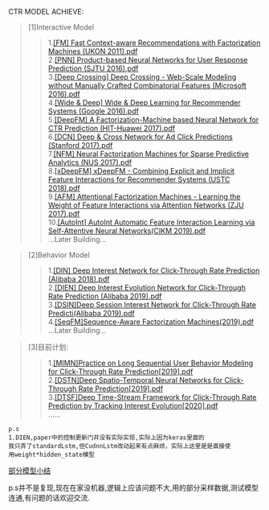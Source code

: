 CTR MODEL ACHIEVE:  
>[1]Interactive Model  
>>1.[[FM] Fast Context-aware Recommendations with Factorization Machines (UKON 2011).pdf](https://github.com/TIXhjq/CTR_Function/blob/master/paper/interactive/%5BFM%5D%20Fast%20Context-aware%20Recommendations%20with%20Factorization%20Machines%20(UKON%202011).pdf)  
>>2.[[PNN] Product-based Neural Networks for User Response Prediction (SJTU 2016).pdf](https://github.com/TIXhjq/CTR_Function/blob/master/paper/interactive/%5BPNN%5D%20Product-based%20Neural%20Networks%20for%20User%20Response%20Prediction%20(SJTU%202016).pdf)  
>>3.[[Deep Crossing] Deep Crossing - Web-Scale Modeling without Manually Crafted Combinatorial Features (Microsoft 2016).pdf](https://github.com/TIXhjq/CTR_Function/blob/master/paper/interactive/%5BDeep%20Crossing%5D%20Deep%20Crossing%20-%20Web-Scale%20Modeling%20without%20Manually%20Crafted%20Combinatorial%20Features%20(Microsoft%202016).pdf)  
>>4.[[Wide & Deep] Wide & Deep Learning for Recommender Systems (Google 2016).pdf](https://github.com/TIXhjq/CTR_Function/blob/master/paper/interactive/%5BWide%20%26%20Deep%5D%20Wide%20%26%20Deep%20Learning%20for%20Recommender%20Systems%20(Google%202016).pdf)  
>>5.[[DeepFM] A Factorization-Machine based Neural Network for CTR Prediction (HIT-Huawei 2017).pdf](https://github.com/TIXhjq/CTR_Function/blob/master/paper/interactive/%5BDeepFM%5D%20A%20Factorization-Machine%20based%20Neural%20Network%20for%20CTR%20Prediction%20(HIT-Huawei%202017).pdf)  
>>6.[[DCN] Deep & Cross Network for Ad Click Predictions (Stanford 2017).pdf](https://github.com/TIXhjq/CTR_Function/blob/master/paper/interactive/%5BDCN%5D%20Deep%20%26%20Cross%20Network%20for%20Ad%20Click%20Predictions%20(Stanford%202017).pdf)  
>>7.[[NFM] Neural Factorization Machines for Sparse Predictive Analytics (NUS 2017).pdf](https://github.com/TIXhjq/CTR_Function/blob/master/paper/interactive/%5BNFM%5D%20Neural%20Factorization%20Machines%20for%20Sparse%20Predictive%20Analytics%20(NUS%202017).pdf)  
>>8.[[xDeepFM] xDeepFM - Combining Explicit and Implicit Feature Interactions for Recommender Systems (USTC 2018).pdf](https://github.com/TIXhjq/CTR_Function/blob/master/paper/interactive/%5BxDeepFM%5D%20xDeepFM%20-%20Combining%20Explicit%20and%20Implicit%20Feature%20Interactions%20for%20Recommender%20Systems%20(USTC%202018).pdf)  
>>9.[[AFM] Attentional Factorization Machines - Learning the Weight of Feature Interactions via Attention Networks (ZJU 2017).pdf](https://github.com/TIXhjq/CTR_Function/blob/master/paper/interactive/%5BAFM%5D%20Attentional%20Factorization%20Machines%20-%20Learning%20the%20Weight%20of%20Feature%20Interactions%20via%20Attention%20Networks%20(ZJU%202017).pdf)  
>>10.[[AutoInt] AutoInt Automatic Feature Interaction Learning via Self-Attentive Neural Networks(CIKM 2019).pdf](https://github.com/TIXhjq/CTR_Function/blob/master/paper/interactive/%5BAutoInt%5D%20AutoInt%20Automatic%20Feature%20Interaction%20Learning%20via%20Self-Attentive%20Neural%20Networks(CIKM%202019).pdf)  
>>...Later Building...  
      
>[2]Behavior Model  
>>1.[[DIN] Deep Interest Network for Click-Through Rate Prediction (Alibaba 2018).pdf](https://github.com/TIXhjq/CTR_Function/blob/master/paper/behavior/%5BDIN%5D%20Deep%20Interest%20Network%20for%20Click-Through%20Rate%20Prediction%20(Alibaba%202018).pdf)  
>>2.[[DIEN] Deep Interest Evolution Network for Click-Through Rate Prediction (Alibaba 2019).pdf](https://github.com/TIXhjq/CTR_Function/blob/master/paper/behavior/%5BDIEN%5D%20Deep%20Interest%20Evolution%20Network%20for%20Click-Through%20Rate%20Prediction%20(Alibaba%202019).pdf)  
>>3.[[DSIN]Deep Session Interest Network for Click-Through Rate Predicti(Alibaba 2019).pdf](https://github.com/TIXhjq/CTR_Function/blob/master/paper/behavior/%5BDSIN%5DDeep%20Session%20Interest%20Network%20for%20Click-Through%20Rate%20Predicti%5B2019%5D.pdf)  
>>4.[[SeqFM]Sequence-Aware Factorization Machines(2019).pdf](https://github.com/TIXhjq/CTR_Function/blob/master/paper/behavior/%5BSeqFM%5DSequence-Aware%20Factorization%20Machines(2019).pdf)  
>>...Later Building...  
    
>[3]目前计划:  
>>1.[[MIMN]Practice on Long Sequential User Behavior Modeling for Click-Through Rate Prediction[2019].pdf](https://github.com/TIXhjq/CTR_Function/blob/master/paper/behavior/%5BMIMN%5DPractice%20on%20Long%20Sequential%20User%20Behavior%20Modeling%20for%20Click-Through%20Rate%20Prediction%5B2019%5D.pdf)  
>><building>2.[[DSTN]Deep Spatio-Temporal Neural Networks for Click-Through Rate Prediction[2019].pdf](https://github.com/TIXhjq/CTR_Function/blob/master/paper/behavior/%5BDSTN%5DDeep%20Spatio-Temporal%20Neural%20Networks%20for%20Click-Through%20Rate%20Prediction%5B2019%5D.pdf)  
>><building>3.[[DTSF]Deep Time-Stream Framework for Click-Through Rate Prediction by Tracking Interest Evolution[2020].pdf](https://github.com/TIXhjq/CTR_Function/blob/master/paper/Next%20Read/%5BDTSF%5DDeep%20Time-Stream%20Framework%20for%20Click-Through%20Rate%20Prediction%20by%20Tracking%20Interest%20Evolution%5B2020%5D.pdf)  
>>......  

    p.s  
    1.DIEN,paper中的控制更新门并没有实际实现,实际上因为keras里面的
    我只弄了standardLstm,但CudnnLstm改动起来有点麻烦，实际上这里是是直接使
    用weight*hidden_state模型  
  
  [部分模型小结](https://zhuanlan.zhihu.com/c_1145034612807028736)  
    
p.s并不是复现,现在在家没机器,逻辑上应该问题不大,用的部分采样数据,测试模型连通,有问题的话欢迎交流.
